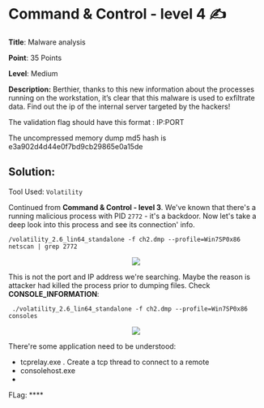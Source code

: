 # Command & Control - level 4 ✍

**Title**: Malware analysis

**Point**: 35 Points

**Level**: Medium

**Description:** Berthier, thanks to this new information about the processes running on the workstation, it’s clear that this malware is used to exfiltrate data. Find out the ip of the internal server targeted by the hackers!

The validation flag should have this format : IP:PORT

The uncompressed memory dump md5 hash is e3a902d4d44e0f7bd9cb29865e0a15de

## Solution:

Tool Used: `Volatility`

Continued from **Command & Control - level 3**. We've known that there's a running malicious process with PID `2772` - it's a backdoor. Now let's take a deep look into this process and see its connection' info.

```
/volatility_2.6_lin64_standalone -f ch2.dmp --profile=Win7SP0x86 netscan | grep 2772
```

<p align="center"><img src="https://user-images.githubusercontent.com/48288606/160743498-72c4c94a-283d-4c80-b883-872c2a541ae0.png"> </p>

This is not the port and IP address we're searching. Maybe the reason is attacker had killed the process prior to dumping files. Check **CONSOLE_INFORMATION**:

```
 ./volatility_2.6_lin64_standalone -f ch2.dmp --profile=Win7SP0x86 consoles 
```

<p align="center"><img src="https://user-images.githubusercontent.com/48288606/160744691-f54cb3e2-caff-45f0-ae83-b3fd94bedcec.png"> </p>

There're some application need to be understood:
- tcprelay.exe . Create a tcp thread to connect to a remote 
- consolehost.exe 
- 



FLag: ****
